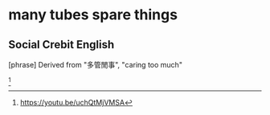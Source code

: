 # many tubes spare things

## Social Crebit English

[phrase] Derived from "多管閒事", "caring too much"

[^1]

[^1]: <https://youtu.be/uchQtMjVMSA>